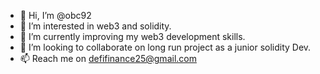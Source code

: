 - 👋 Hi, I’m @obc92
- 👀 I’m interested in web3 and solidity.
- 🌱 I’m currently improving my web3 development skills.
- 💞️ I’m looking to collaborate on long run project as a junior solidity Dev.
- 📫 Reach me on defifinance25@gmail.com

<!---
obc92/obc92 is a ✨ special ✨ repository because its `README.md` (this file) appears on your GitHub profile.
You can click the Preview link to take a look at your changes.
--->
